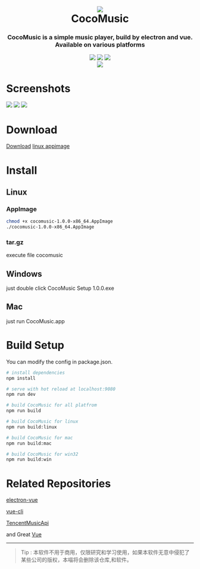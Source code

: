 <h1 align="center">
  <img src="https://github.com/xtuJSer/CoCoMusic/blob/master/build/icons/256x256.png?raw=true">
  <br/>
  CocoMusic
</h1>
<h3 align="center">
CocoMusic is a simple music player, build by electron and vue.
Available on various platforms
</h3>
<p align="center">
<img src="https://img.shields.io/badge/build-passing-green.svg">
<img src="https://img.shields.io/badge/release-v1.1.0-brightgreen.svg">
<img src="https://img.shields.io/badge/license-LGPL-red.svg">
<br/>
<img src="http://orblzfbb0.bkt.clouddn.com/Ful4txdNVi1_457r9K8vpbLgZKVn?imageView2/1/w/200/h/200/interlace/1/q/75|imageslim">
</p>

# Screenshots
![](http://orblzfbb0.bkt.clouddn.com/FhCi1GgAxYj8BlmlXMr8B0_XvILL?imageslim)
![](http://orblzfbb0.bkt.clouddn.com/FidnnYjeOV_YxfTo0okdsVF76fUY?imageslim)
![](http://orblzfbb0.bkt.clouddn.com/FotCtoBoELxws5o58qWN0dQbcQ_6?imageslim)

# Download
  [Download](http://xn--zq2aw6m.xyz/#/article/598403683e4bc40848718dfe)
  [linux appimage](http://cocomusic-1252075019.cosgz.myqcloud.com/cocomusic-1.1.0-x86_64.AppImage)

# Install
## Linux
### AppImage
``` bash
chmod +x cocomusic-1.0.0-x86_64.AppImage
./cocomusic-1.0.0-x86_64.AppImage
``` 
### tar.gz
execute file cocomusic

## Windows
just double click CocoMusic Setup 1.0.0.exe

## Mac
just run CocoMusic.app

# Build Setup
You can modify the config in package.json.

``` bash
# install dependencies
npm install

# serve with hot reload at localhost:9080
npm run dev

# build CocoMusic for all platfrom
npm run build

# build CocoMusic for linux
npm run build:linux

# build CocoMusic for mac
npm run build:mac

# build CocoMusic for win32
npm run build:win
```

# Related Repositories

[electron-vue](https://github.com/SimulatedGREG/electron-vue)

[vue-cli](https://github.com/vuejs/vue-cli)

[TencentMusicApi](https://github.com/metowolf/TencentMusicApi)

and Great [Vue](https://cn.vuejs.org/index.html)

---
> Tip : 本软件不用于商用，仅限研究和学习使用，如果本软件无意中侵犯了某些公司的版权，本喵将会删除该仓库,和软件。

